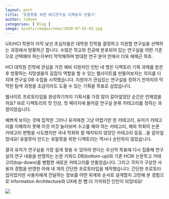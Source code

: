 ```yaml
---
layout: post
title: '유알못을 위한 HCI연구실 디렉토리 만들기'
author: JiHoon
categories: [ Blog ]
image: assets/images/news/2020-07-01-02.jpg
---
```

UX/HCI 학문이 아직 낯선 초심자들은 대학원 진학을 결정하고 지원할 연구실을 선택하는 과정에서 방황하곤 합니다. 수많은 학교와 전공에 분포되어 있는 연구실을 어떤 기준으로 선택해야 하는지부터 막막해하며 방대한 연구 분야 안에서 더욱 헤메곤 하죠.

HCI 대학원 진학에 관심을 가진 예비 지원자인 인턴 네 명은 디렉토리 기획 과제를 받은 후 방황하는 지망생들의 길잡이 역할을 할 수 있는 웹사이트를 만들어보자는 의지를 다지며 연구실 DB 수집을 시작했습니다. 지원자가 관심있는 연구실을 정하기 전까지의 막막한 탐색 과정을 조금이라도 도울 수 있는 기획을 목표로 삼았습니다.

웹사이트 프로토타입을 완성하기까지 기획서를 가장 많이 갈아엎었던 순간은 언제였을까요? 바로 디렉토리의 첫 인상, 첫 페이지에 들어갈 연구실 분류 카테고리를 정하는 과정이었습니다.

예쁘게 보이는 것에 집착한 그러나 유저에겐 그냥 어렵기만 한 카테고리, 유저가 카테고리를 이해하지 못해 이것 저것 눌러보며 수고를 해야 하는 카테고리, 해외 학회의 논문 카테고리 변형을 시도했지만 국내 학회와 잘 매치되지 않았던 카테고리 등등...을 갈아엎었네요! 유알못이 만드는 유알못을 위한 디렉토리는 역시나 순탄하지 않았습니다.

결국 유저가 연구실을 가장 쉽게 찾을 수 있어야 한다는 우선적 목표에 다시 집중해 연구실의 연구 내용을 반영하는 논문 키워드 DB(bottom-up)와 기존 HCIK 논문투고 카테고리(top-down)를 병합한 새로운 카테고리를 만들었습니다. 그리고 각자가 구상한 사용자 경험을 반영한 아래 네 개의 간단한 프로토타입을 제작했습니다. 간단한 프로토타입이었지만 사용자에게 전달하는 정보를 어떤 위계와 순서로 설계할지 고민해 본 경험으로 Information Architecture와 UX에 한 뼘 더 가까워진 인턴이 되었네요!

<img src="{{site.baseurl}}/assets/images/news/2020-07-01-02.jpg">
